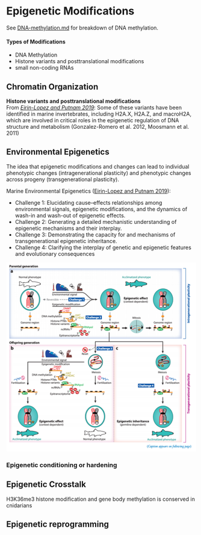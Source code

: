 # Epigenetic Modifications

See [DNA-methylation.md](https://github.com/emmastrand/EmmaStrand_Notebook/blob/master/Comprehensive-Exams/DNA-methylation/DNA-methylation.md) for breakdown of DNA methylation.

#### Types of Modifications

- DNA Methylation  
- Histone variants and posttranslational modifications   
- small non-coding RNAs  


## Chromatin Organization

**Histone variants and posttranslational modifications**  
From [*Eirin-Lopez and Putnam 2019*](https://github.com/emmastrand/EmmaStrand_Notebook/blob/master/Comprehensive-Exams/Epigenetics/annurev-marine-010318-095114.pdf): Some of these variants have been identified in marine invertebrates, including H2A.X, H2A.Z, and macroH2A, which are involved in critical roles in the epigenetic regulation of DNA structure and metabolism (Gonzalez-Romero et al. 2012, Moosmann et al. 2011)



## Environmental Epigenetics

The idea that epigenetic modifications and changes can lead to individual phenotypic changes (intragenerational plasticity) and phenotypic changes across progeny (transgenerational plasticity).

Marine Environmental Epigenetics ([Eirin-Lopez and Putnam 2019](https://github.com/emmastrand/EmmaStrand_Notebook/blob/master/Comprehensive-Exams/Epigenetics/annurev-marine-010318-095114.pdf)):  
- Challenge 1: Elucidating cause–effects relationships among environmental signals, epigenetic modifications, and the dynamics of wash-in and wash-out of epigenetic effects.  
- Challenge 2: Generating a detailed mechanistic understanding of epigenetic mechanisms and their interplay.  
- Challenge 3: Demonstrating the capacity for and mechanisms of transgenerational epigenetic inheritance.  
- Challenge 4: Clarifying the interplay of genetic and epigenetic features and evolutionary consequences

![fig1](https://github.com/emmastrand/EmmaStrand_Notebook/blob/master/Comprehensive-Exams/Epigenetics/images/EnvEpi-Figure1.png?raw=true)

### Epigenetic conditioning or hardening


## Epigenetic Crosstalk
H3K36me3 histone modification and gene body methylation is conserved in cnidarians



## Epigenetic reprogramming
